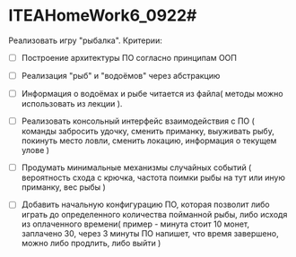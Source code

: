 # ITEAHomeWork6_0922# 

Реализовать игру "рыбалка".
Критерии:

- [ ] Построение архитектуры ПО согласно принципам ООП
- [ ] Реализация "рыб" и "водоёмов" через абстракцию
- [ ] Информация о водоёмах и рыбе читается из файла( методы можно использовать из лекции ).
- [ ] Реализовать консольный интерфейс взаимодействия с ПО ( команды забросить удочку, сменить приманку, выуживать рыбу, покинуть место ловли, сменить локацию, информация о текущем улове )
- [ ] Продумать минимальные механизмы случайных событий ( вероятность схода с крючка, частота поимки рыбы на тут или иную приманку, вес рыбы )
- [ ] Добавить начальную конфигурацию ПО, которая позволит либо играть до определенного количества пойманной рыбы, либо исходя из оплаченного времени( пример - минута стоит 10 монет, заплачено 30, через 3 минуты ПО напишет, что время завершено, можно либо продлить, либо выйти )


